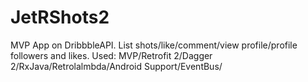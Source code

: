 # JetRShots2
MVP App on DribbbleAPI. List shots/like/comment/view profile/profile followers and likes. Used: MVP/Retrofit 2/Dagger 2/RxJava/Retrolalmbda/Android Support/EventBus/
